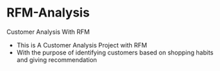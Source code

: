 # RFM-Analysis
Customer Analysis With RFM
- This is A Customer Analysis Project with RFM
- With the purpose of identifying customers based on shopping habits and giving recommendation
